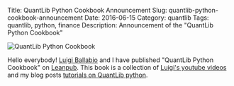 Title: QuantLib Python Cookbook Announcement
Slug: quantlib-python-cookbook-announcement
Date: 2016-06-15
Category: quantlib
Tags: quantlib, python, finance
Description: Announcement of the "QuantLib Python Cookbook"

![QuantLib Python Cookbook](https://s3.amazonaws.com/titlepages.leanpub.com/quantlibpythoncookbook/hero?1465967986 "QuantLib Python Cookbook")

Hello everybody! [Luigi Ballabio](http://www.implementingquantlib.com/) and I have published "QuantLib Python Cookbook" 
on [Leanpub](https://leanpub.com/quantlibpythoncookbook). This book is a collection of 
[Luigi's youtube videos](https://www.youtube.com/playlist?list=PLu_PrO8j6XAvOAlZND9WUPwTHY_GYhJVr) and 
my blog posts [tutorials on QuantLib python](http://gouthamanbalaraman.com/blog/quantlib-python-tutorials-with-examples.html).
